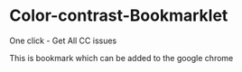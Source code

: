 # Color-contrast-Bookmarklet

One click - Get All CC issues

This is bookmark which can be added to the google chrome
